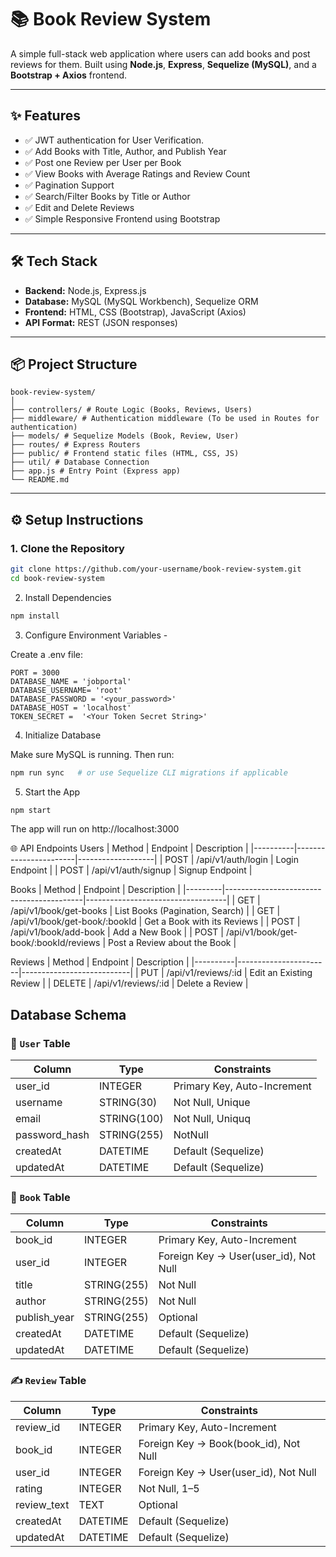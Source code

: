 # 📚 Book Review System

A simple full-stack web application where users can add books and post reviews for them. Built using **Node.js**, **Express**, **Sequelize (MySQL)**, and a **Bootstrap + Axios** frontend.

---

## ✨ Features

- ✅ JWT authentication for User Verification.
- ✅ Add Books with Title, Author, and Publish Year
- ✅ Post one Review per User per Book
- ✅ View Books with Average Ratings and Review Count
- ✅ Pagination Support
- ✅ Search/Filter Books by Title or Author
- ✅ Edit and Delete Reviews
- ✅ Simple Responsive Frontend using Bootstrap

---

## 🛠 Tech Stack

- **Backend:** Node.js, Express.js
- **Database:** MySQL (MySQL Workbench), Sequelize ORM
- **Frontend:** HTML, CSS (Bootstrap), JavaScript (Axios)
- **API Format:** REST (JSON responses)

---

## 📦 Project Structure

```
book-review-system/
│
├── controllers/ # Route Logic (Books, Reviews, Users)
├── middleware/ # Authentication middleware (To be used in Routes for authentication)
├── models/ # Sequelize Models (Book, Review, User)
├── routes/ # Express Routers
├── public/ # Frontend static files (HTML, CSS, JS)
├── util/ # Database Connection
├── app.js # Entry Point (Express app)
└── README.md
```

---

## ⚙️ Setup Instructions

### 1. Clone the Repository

```bash
git clone https://github.com/your-username/book-review-system.git
cd book-review-system
```
2. Install Dependencies

```bash
npm install
```

3. Configure Environment Variables -

Create a .env file:
```
PORT = 3000
DATABASE_NAME = 'jobportal'
DATABASE_USERNAME= 'root'
DATABASE_PASSWORD = '<your_password>'
DATABASE_HOST = 'localhost'
TOKEN_SECRET =  '<Your Token Secret String>'
```

4. Initialize Database

Make sure MySQL is running. Then run:

```bash
npm run sync   # or use Sequelize CLI migrations if applicable
```

5. Start the App

```bash
npm start
```

The app will run on http://localhost:3000

🌐 API Endpoints
Users
|  Method  |	Endpoint             |	Description      |
|----------|-----------------------|-------------------|
|  POST    |  /api/v1/auth/login   |  Login Endpoint   |
|  POST    |  /api/v1/auth/signup  |  Signup Endpoint  |

Books
| Method  |  Endpoint                                |	Description                      |
|---------|------------------------------------------|-----------------------------------|
| GET     |  /api/v1/book/get-books                  |	List Books (Pagination, Search)  |
| GET     |  /api/v1/book/get-book/:bookId           |	Get a Book with its Reviews      |
| POST    |  /api/v1/book/add-book                   |	Add a New Book                   |
| POST    |  /api/v1/book/get-book/:bookId/reviews   |  Post a Review about the Book     |

Reviews
|  Method  |	Endpoint             |	Description              |
|----------|-----------------------|---------------------------|
|  PUT     |	/api/v1/reviews/:id  |	Edit an Existing Review  |
|  DELETE  |	/api/v1/reviews/:id  |	Delete a Review          |

## Database Schema

### 👤 `User` Table

| Column       | Type         | Constraints            |
|--------------|--------------|------------------------|
| user_id      | INTEGER      | Primary Key, Auto-Increment|
| username     | STRING(30)   | Not Null, Unique       |
| email        | STRING(100)  | Not Null, Uniquq       |
| password_hash| STRING(255)  | NotNull                |
| createdAt    | DATETIME     | Default (Sequelize)    |
| updatedAt    | DATETIME     | Default (Sequelize)    |

### 📘 `Book` Table

| Column       | Type         | Constraints            |
|--------------|--------------|------------------------|
| book_id      | INTEGER      | Primary Key, Auto-Increment |
| user_id      | INTEGER      | Foreign Key → User(user_id), Not Null |
| title        | STRING(255)  | Not Null               |
| author       | STRING(255)  | Not Null               |
| publish_year | STRING(255)  | Optional               |
| createdAt    | DATETIME     | Default (Sequelize)    |
| updatedAt    | DATETIME     | Default (Sequelize)    |


### ✍️ `Review` Table

| Column       | Type     | Constraints                        |
|--------------|----------|------------------------------------|
| review_id    | INTEGER  | Primary Key, Auto-Increment        |
| book_id      | INTEGER  | Foreign Key → Book(book_id), Not Null |
| user_id      | INTEGER  | Foreign Key → User(user_id), Not Null |
| rating       | INTEGER  | Not Null, 1–5                      |
| review_text  | TEXT     | Optional                           |
| createdAt    | DATETIME | Default (Sequelize)                |
| updatedAt    | DATETIME | Default (Sequelize)                |
